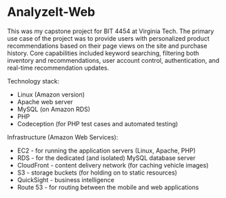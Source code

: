# AnalyzeIt-Web
This was my capstone project for BIT 4454 at Virginia Tech. The primary use case of the project was to provide users with personalized product recommendations based on their page views on the site and purchase history. Core capabilities included keyword searching, filtering both inventory and recommendations, user account control, authentication, and real-time recommendation updates. 

Technology stack:
- Linux (Amazon version)
- Apache web server
- MySQL (on Amazon RDS)
- PHP
- Codeception (for PHP test cases and automated testing)

Infrastructure (Amazon Web Services):
- EC2 - for running the application servers (Linux, Apache, PHP)
- RDS - for the dedicated (and isolated) MySQL database server
- CloudFront - content delivery network (for caching vehicle images)
- S3 - storage buckets (for holding on to static resources)
- QuickSight - business intelligence
- Route 53 - for routing between the mobile and web applications
